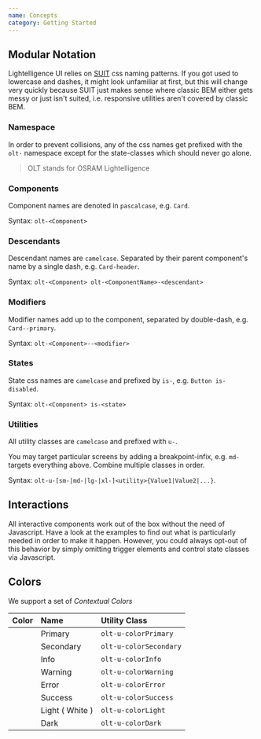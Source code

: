 ```yaml
---
name: Concepts
category: Getting Started
---
```


## Modular Notation

Lightelligence UI relies on
[SUIT](https://github.com/suitcss/suit/blob/master/doc/naming-conventions.md)
css naming patterns. If you got used to lowercase and dashes, it might look
unfamiliar at first, but this will change very quickly because SUIT just makes
sense where classic BEM either gets messy or just isn't suited, i.e. responsive
utilities aren't covered by classic BEM.

### Namespace

In order to prevent collisions, any of the css names get prefixed with the
`olt-` namespace except for the state-classes which should never go alone.

> OLT stands for OSRAM Lightelligence

### Components

Component names are denoted in `pascalcase`, e.g. `Card`.

Syntax: `olt-<Component>`

### Descendants

Descendant names are `camelcase`. Separated by their parent component's name by
a single dash, e.g. `Card-header`.

Syntax: `olt-<Component> olt-<ComponentName>-<descendant>`

### Modifiers

Modifier names add up to the component, separated by double-dash, e.g.
`Card--primary`.

Syntax: `olt-<Component>--<modifier>`

### States

State css names are `camelcase` and prefixed by `is-`, e.g.
`Button is-disabled`.

Syntax: `olt-<Component> is-<state>`

### Utilities

All utility classes are `camelcase` and prefixed with `u-`.

You may target particular screens by adding a breakpoint-infix, e.g. `md-`
targets everything above. Combine multiple classes in order.

Syntax: `olt-u-[sm-|md-|lg-|xl-]<utility>{Value1|Value2|...}`.

## Interactions

All interactive components work out of the box without the need of Javascript.
Have a look at the examples to find out what is particularly needed in order to
make it happen. However, you could always opt-out of this behavior by simply
omitting trigger elements and control state classes via Javascript.

## Colors

We support a set of *Contextual Colors*

| Color                                                          | Name            | Utility Class          |
|:--------------------------------------------------------------:|:----------------|:-----------------------|
| <div class="demo-color olt-u-backgroundColorPrimary"></div>    | Primary         | `olt-u-colorPrimary`   |
| <div class="demo-color olt-u-backgroundColorSecondary"></div>  | Secondary       | `olt-u-colorSecondary` |
| <div class="demo-color olt-u-backgroundColorInfo"></div>       | Info            | `olt-u-colorInfo`      |
| <div class="demo-color olt-u-backgroundColorWarning"></div>    | Warning         | `olt-u-colorWarning`   |
| <div class="demo-color olt-u-backgroundColorError"></div>      | Error           | `olt-u-colorError`     |
| <div class="demo-color olt-u-backgroundColorSuccess"></div>    | Success         | `olt-u-colorSuccess`   |
| <div class="demo-color olt-u-backgroundColorLight olt-u-border"></div>      | Light ( White ) | `olt-u-colorLight`     |
| <div class="demo-color olt-u-backgroundColorDark"></div>       | Dark            | `olt-u-colorDark`      |

